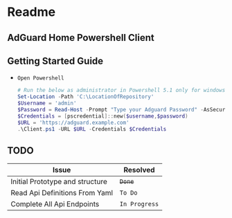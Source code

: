 # Readme

## AdGuard Home Powershell Client


## Getting Started Guide
* `Open Powershell`

    ```powershell
    # Run the below as administrator in Powershell 5.1 only for windows server
    Set-Location -Path 'C:\LocationOfRepository'
    $Username = 'admin'
    $Password = Read-Host -Prompt "Type your Adguard Password" -AsSecureString
    $Credentials = [pscredential]::new($username,$password)
    $URL = 'https://adguard.example.com'
    .\Client.ps1 -URL $URL -Credentials $Credentials
    ```

## TODO
Issue | Resolved |
--- | --- | 
Initial Prototype and structure | ~~`Done`~~ |
Read Api Definitions From Yaml | `To Do` |
Complete All Api Endpoints | `In Progress`